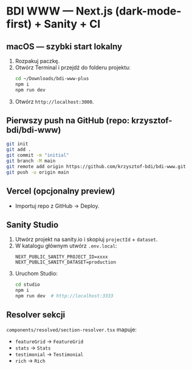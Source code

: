 # BDI WWW — Next.js (dark-mode-first) + Sanity + CI

## macOS — szybki start lokalny
1. Rozpakuj paczkę.
2. Otwórz Terminal i przejdź do folderu projektu:
   ```bash
   cd ~/Downloads/bdi-www-plus
   npm i
   npm run dev
   ```
3. Otwórz `http://localhost:3000`.

## Pierwszy push na GitHub (repo: krzysztof-bdi/bdi-www)
```bash
git init
git add .
git commit -m "initial"
git branch -M main
git remote add origin https://github.com/krzysztof-bdi/bdi-www.git
git push -u origin main
```

## Vercel (opcjonalny preview)
- Importuj repo z GitHub → Deploy.

## Sanity Studio
1. Utwórz projekt na sanity.io i skopiuj `projectId` + `dataset`.
2. W katalogu głównym utwórz `.env.local`:
   ```
   NEXT_PUBLIC_SANITY_PROJECT_ID=xxxx
   NEXT_PUBLIC_SANITY_DATASET=production
   ```
3. Uruchom Studio:
   ```bash
   cd studio
   npm i
   npm run dev  # http://localhost:3333
   ```

## Resolver sekcji
`components/resolved/section-resolver.tsx` mapuje:
- `featureGrid` → `FeatureGrid`
- `stats` → `Stats`
- `testimonial` → `Testimonial`
- `rich` → `Rich`
